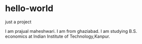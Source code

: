 # hello-world
just a project

I am prajual maheshwari.
I am from ghaziabad.
I am studying B.S. economics at Indian Institute of Technology,Kanpur.
